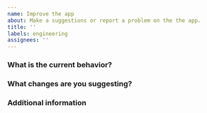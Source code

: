 ```yaml
---
name: Improve the app
about: Make a suggestions or report a problem on the the app.
title: ''
labels: engineering
assignees: ''
---
```


<!--
For questions, ask in Discussions: https://github.com/cokaps016/GenZOC/discussions

Before you file an issue read the:
- Code of Conduct: https://github.com/cokaps016/GenZOC/blob/main/CODE_OF_CONDUCT.md
- Contributing guide: https://github.com/cokaps016/GenZOC/blob/main/CONTRIBUTING.md

Check to make sure someone hasn't already opened a similar issue: https://github.com/cokaps016/GenZOC/issues
-->

### What is the current behavior?

<!-- Include links to articles where you're seeing a problem, screenshots, what browser you're using, etc. -->

### What changes are you suggesting?

<!-- Give as much detail as you can to help us understand the change you want to see. Why should the docs be changed? What use cases does it support? What is the expected outcome? -->

### Additional information

<!-- Any additional information, configuration, or data that might be necessary to reproduce the issue. -->
